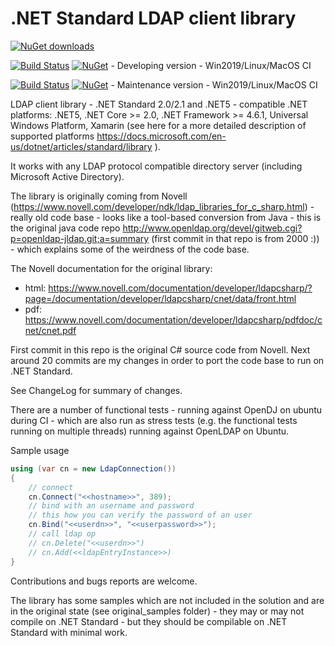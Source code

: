 # .NET Standard LDAP client library

[![NuGet downloads](https://img.shields.io/nuget/dt/Novell.Directory.Ldap.NETStandard?color=blue&label=nuget-downloads&logo=nuget)](https://www.nuget.org/packages/Novell.Directory.Ldap.NETStandard/)

[![Build Status](https://dev.azure.com/dsbenghe/Ldap/_apis/build/status/Novell.Directory.Ldap.NETStandard?branchName=develop)](https://dev.azure.com/dsbenghe/Ldap/_build/latest?definitionId=6&branchName=master) [![NuGet](https://img.shields.io/nuget/vpre/Novell.Directory.Ldap.NETStandard.svg)](https://www.nuget.org/packages/Novell.Directory.Ldap.NETStandard/absoluteLatest) - Developing version - Win2019/Linux/MacOS CI

[![Build Status](https://dev.azure.com/dsbenghe/Ldap/_apis/build/status/Novell.Directory.Ldap.NETStandard?branchName=master)](https://dev.azure.com/dsbenghe/Ldap/_build/latest?definitionId=6&branchName=3.6.x) [![NuGet](https://img.shields.io/nuget/v/Novell.Directory.Ldap.NETStandard.svg)](https://www.nuget.org/packages/Novell.Directory.Ldap.NETStandard/) - Maintenance version - Win2019/Linux/MacOS CI

LDAP client library - .NET Standard 2.0/2.1 and .NET5 - compatible .NET platforms: .NET5, .NET Core >= 2.0, .NET Framework >= 4.6.1, Universal Windows Platform, Xamarin (see here for a more detailed description of supported platforms https://docs.microsoft.com/en-us/dotnet/articles/standard/library ).

It works with any LDAP protocol compatible directory server (including Microsoft Active Directory).

The library is originally coming from Novell (https://www.novell.com/developer/ndk/ldap_libraries_for_c_sharp.html) - really old code base - looks like a tool-based conversion from Java - this is the original java code repo http://www.openldap.org/devel/gitweb.cgi?p=openldap-jldap.git;a=summary (first commit in that repo is from 2000 :)) - which explains some of the weirdness of the code base.

The Novell documentation for the original library:
* html: https://www.novell.com/documentation/developer/ldapcsharp/?page=/documentation/developer/ldapcsharp/cnet/data/front.html
* pdf: https://www.novell.com/documentation/developer/ldapcsharp/pdfdoc/cnet/cnet.pdf

First commit in this repo is the original C# source code from Novell. Next around 20 commits are my changes in order to port the code base to run on .NET Standard.

See ChangeLog for summary of changes.

There are a number of functional tests - running against OpenDJ on ubuntu during CI - which are also run as stress tests (e.g. the functional tests running on multiple threads) running against OpenLDAP on Ubuntu.

Sample usage

```cs
using (var cn = new LdapConnection())
{
	// connect
	cn.Connect("<<hostname>>", 389);
	// bind with an username and password
	// this how you can verify the password of an user
	cn.Bind("<<userdn>>", "<<userpassword>>");
	// call ldap op
	// cn.Delete("<<userdn>>")
	// cn.Add(<<ldapEntryInstance>>)
}

```

Contributions and bugs reports are welcome.

The library has some samples which are not included in the solution and are in the original state (see original_samples folder) - they may or may not compile on .NET Standard - but they should be compilable on .NET Standard with minimal work.
